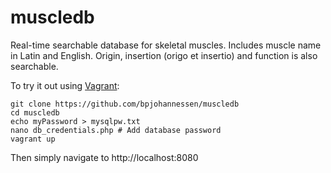 muscledb
========

Real-time searchable database for skeletal muscles. Includes muscle name in Latin and English. Origin, insertion (origo et insertio) and function is also searchable.

To try it out using [Vagrant](https://www.vagrantup.com/):

    git clone https://github.com/bpjohannessen/muscledb
    cd muscledb
    echo myPassword > mysqlpw.txt
    nano db_credentials.php # Add database password
    vagrant up

Then simply navigate to http://localhost:8080


